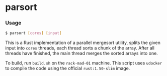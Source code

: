 parsort
=======

### Usage
```bash
$ parsort [cores] [input]
```

This is a Rust implementation of a parallel mergesort utility, splits
the given input into `cores` threads, each thread sorts a chunk of the array.
After all threads have finished, the main thread merges the sorted arrays into one.

To build, run `build.sh` on the `rack-mad-01` machine.
This script uses `udocker` to compile the code using the official `rust:1.50-slim` image.
